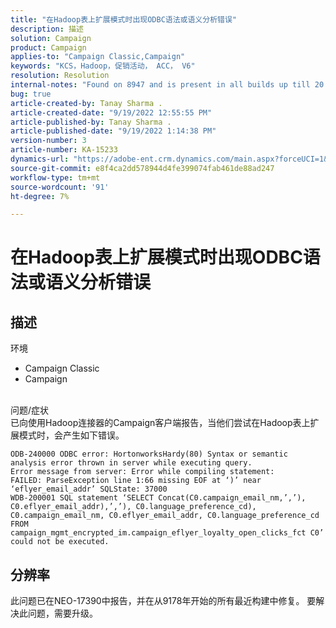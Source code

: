 ```yaml
---
title: "在Hadoop表上扩展模式时出现ODBC语法或语义分析错误"
description: 描述
solution: Campaign
product: Campaign
applies-to: "Campaign Classic,Campaign"
keywords: "KCS，Hadoop，促销活动， ACC， V6"
resolution: Resolution
internal-notes: "Found on 8947 and is present in all builds up till 20.2.  Internal Support ticket: TK178548"
bug: true
article-created-by: Tanay Sharma .
article-created-date: "9/19/2022 12:55:55 PM"
article-published-by: Tanay Sharma .
article-published-date: "9/19/2022 1:14:38 PM"
version-number: 3
article-number: KA-15233
dynamics-url: "https://adobe-ent.crm.dynamics.com/main.aspx?forceUCI=1&pagetype=entityrecord&etn=knowledgearticle&id=9444595f-1a38-ed11-9db1-002248086735"
source-git-commit: e8f4ca2dd578944d4fe399074fab461de88ad247
workflow-type: tm+mt
source-wordcount: '91'
ht-degree: 7%

---
```


# 在Hadoop表上扩展模式时出现ODBC语法或语义分析错误

## 描述

环境<br>
- Campaign Classic
- Campaign



<br>问题/症状<br>已向使用Hadoop连接器的Campaign客户端报告，当他们尝试在Hadoop表上扩展模式时，会产生如下错误。<br>

```
ODB-240000 ODBC error: HortonworksHardy(80) Syntax or semantic analysis error thrown in server while executing query.
Error message from server: Error while compiling statement:
FAILED: ParseException line 1:66 missing EOF at ‘)’ near ‘eflyer_email_addr’ SQLState: 37000
WDB-200001 SQL statement ‘SELECT Concat(C0.campaign_email_nm,’,’), C0.eflyer_email_addr),’,’), C0.language_preference_cd), C0.campaign_email_nm, C0.eflyer_email_addr, C0.language_preference_cd FROM campaign_mgmt_encrypted_im.campaign_eflyer_loyalty_open_clicks_fct C0’ could not be executed.
```



## 分辨率


此问题已在NEO-17390中报告，并在从9178年开始的所有最近构建中修复。 要解决此问题，需要升级。
